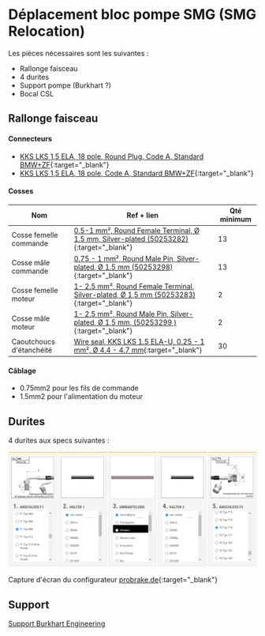 # Déplacement bloc pompe SMG (SMG Relocation)

Les pièces nécessaires sont les suivantes :
- Rallonge faisceau
- 4 durites
- Support pompe (Burkhart ?)
- Bocal CSL

## Rallonge faisceau

#### Connecteurs
- [KKS LKS 1,5 ELA, 18 pole, Round Plug, Code A, Standard BMW+ZF](https://www.finjector.com/eng/kks_lks_1_5_ela_18_pole_round_plug_code_a_standard_bmw_zf-p-264395-136){:target="_blank"}  
- [KKS LKS 1,5 ELA, 18 pole, Code A, Standard BMW+ZF](https://www.finjector.com/eng/kks_lks_1_5_ela_18_pole_code_a_standard_bmw_zf-p-264343-136){:target="_blank"}

#### Cosses


| Nom | Ref + lien | Qté minimum |
|-----|-----|-----|
| Cosse femelle commande | [0.5-1 mm², Round Female Terminal, Ø 1.5 mm, Silver-plated (50253282)](https://www.finjector.com/eng/kks_lks_1_5_ela_0_5_1_mm_round_female_terminal_o_1_5_mm_silver_plated-p-264317){:target="_blank"} | 13 |
| Cosse mâle commande | [0.75 - 1 mm², Round Male Pin, Silver-plated, Ø 1.5 mm (50253298)](https://www.finjector.com/eng/kks_lks_1_5_ela_0_75_1_mm_round_male_pin_silver_plated_o_1_5_mm-p-264325){:target="_blank"} | 13 |
| Cosse femelle moteur | [1- 2.5 mm², Round Female Terminal, Silver-plated, Ø 1,5 mm (50253283)](https://www.finjector.com/eng/kks_lks_1_5_ela_1_2_5_mm_round_female_terminal_silver_plated_o_1_5_mm-p-264318){:target="_blank"} | 2 |
| Cosse mâle moteur | [1- 2.5 mm², Round Male Pin, Silver-plated, Ø 1,5 mm, (50253299 )](https://www.finjector.com/eng/kks_lks_1_5_ela_1_2_5_mm_round_male_pin_silver_plated_o_1_5_mm-p-264326){:target="_blank"} | 2 |
| Caoutchoucs d'étanchéité |  [Wire seal, KKS LKS 1.5 ELA-U, 0.25 - 1 mm², Ø 4.4 - 4.7 mm](https://www.finjector.com/eng/wire_seal_kks_lks_1_5_ela_u_0_25_1_mm_o_4_4_4_7_mm_gray-p-521193-252){:target="_blank"} | 30 |

#### Câblage
- 0.75mm2 pour les fils de commande  
- 1.5mm2 pour l'alimentation du moteur

## Durites

4 durites aux specs suivantes :

![durites](pictures/durites.PNG)

Capture d'écran du configurateur [probrake.de](https://www.probrake.de/Stahlflex-Konfigurator-Auto-Bremsleitung-Kupplungsleitung-nach-Ihren-Angaben-Sonderanfertigung-mit-TUeV-Gutachten){:target="_blank"}

## Support

[Support Burkhart Engineering](https://burkhart-engineering.com/shop/bmw/bmw-m/bmw-m3/halter-set-smg-2-hydraulikeinheit-verlegung-bmw-e46-m3-inkl-csl/?target=_blank)
